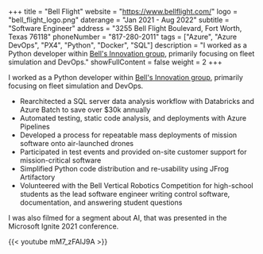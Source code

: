 +++
title = "Bell Flight"
website = "https://www.bellflight.com/"
logo = "bell_flight_logo.png"
daterange = "Jan 2021 - Aug 2022"
subtitle = "Software Engineer"
address = "3255 Bell Flight Boulevard, Fort Worth, Texas 76118"
phoneNumber = "817-280-2011"
tags = ["Azure", "Azure DevOps", "PX4", "Python", "Docker", "SQL"]
description = "I worked as a Python developer within [Bell's Innovation group](https://www.bellflight.com/experience/innovation), primarily focusing on fleet simulation and DevOps."
showFullContent = false
weight = 2
+++

I worked as a Python developer within [Bell's Innovation group](https://www.bellflight.com/experience/innovation), primarily focusing on fleet simulation and DevOps.

- Rearchitected a SQL server data analysis workflow with Databricks and Azure Batch to save over $30k annually
- Automated testing, static code analysis, and deployments with Azure Pipelines
- Developed a process for repeatable mass deployments of mission software onto air-launched drones
- Participated in test events and provided on-site customer support for mission-critical software
- Simplified Python code distribution and re-usability using JFrog Artifactory
- Volunteered with the Bell Vertical Robotics Competition for high-school students as the lead software engineer writing control software, documentation, and answering student questions

I was also filmed for a segment about AI, that was presented in the Microsoft Ignite
2021 conference.

{{< youtube mM7_zFAIJ9A >}}
